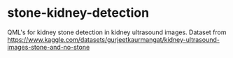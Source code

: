 # stone-kidney-detection
QML's for kidney stone detection in kidney ultrasound images. Dataset from https://www.kaggle.com/datasets/gurjeetkaurmangat/kidney-ultrasound-images-stone-and-no-stone
